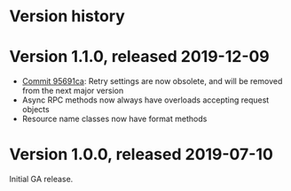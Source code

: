 # Version history

# Version 1.1.0, released 2019-12-09

- [Commit 95691ca](https://github.com/googleapis/google-cloud-dotnet/commit/95691ca): Retry settings are now obsolete, and will be removed from the next major version
- Async RPC methods now always have overloads accepting request objects
- Resource name classes now have format methods

# Version 1.0.0, released 2019-07-10

Initial GA release.

